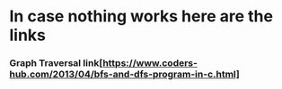 # In case nothing works here are the links

### Graph Traversal link[https://www.coders-hub.com/2013/04/bfs-and-dfs-program-in-c.html]